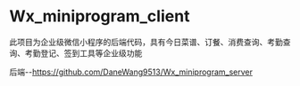 # Wx_miniprogram_client
此项目为企业级微信小程序的后端代码，具有今日菜谱、订餐、消费查询、考勤查询、考勤登记、签到工具等企业级功能

后端--https://github.com/DaneWang9513/Wx_miniprogram_server
